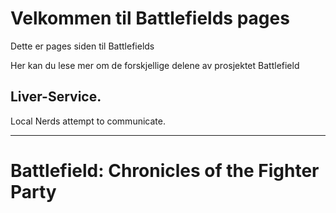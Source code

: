 # Velkommen til Battlefields pages  

Dette er pages siden til Battlefields  

Her kan du lese mer om de forskjellige delene av prosjektet Battlefield   

## **Liver-Service.**  
Local Nerds attempt to communicate.  
 ___

# **Battlefield: Chronicles of the Fighter Party**  


